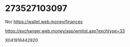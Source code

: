 # 273527103097
No/
https://wallet.web.money/finances

https://exchanger.web.money/asp/wmlist.asp?exchtype=33



X041916442920